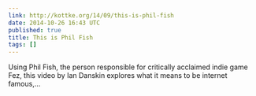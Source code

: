 ```yaml
---
link: http://kottke.org/14/09/this-is-phil-fish
date: 2014-10-26 16:43 UTC
published: true
title: This is Phil Fish
tags: []
---
```


Using Phil Fish, the person responsible for critically acclaimed indie game Fez, this video by Ian Danskin explores what it means to be internet famous,…
